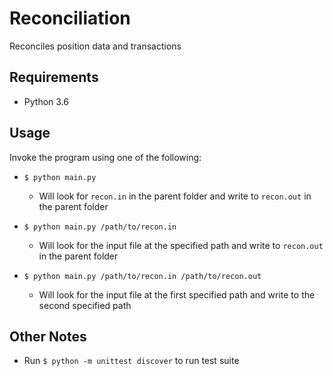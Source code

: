 # Reconciliation

Reconciles position data and transactions

## Requirements

* Python 3.6

## Usage

Invoke the program using one of the following:

* `$ python main.py`
    - Will look for `recon.in` in the parent folder and write to `recon.out` in the parent folder

* `$ python main.py /path/to/recon.in`
    - Will look for the input file at the specified path and write to `recon.out` in the parent folder

* `$ python main.py /path/to/recon.in /path/to/recon.out`
    - Will look for the input file at the first specified path and write to the second specified path

## Other Notes

* Run `$ python -m unittest discover` to run test suite


